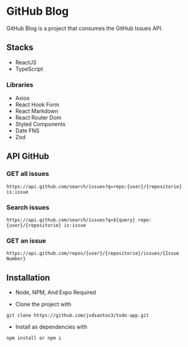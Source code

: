 # GitHub Blog

GitHub Blog is a project that consumes the GitHub Issues API.

## Stacks 

* ReactJS
* TypeScript

### Libraries

* Axios
* React Hook Form
* React Markdown
* React Router Dom
* Styled Components
* Date FNS
* Zod

## API GitHub

### GET all issues
```
https://api.github.com/search/issues?q=repo:{user}/{repositorie} is:issue
```

### Search issues
```
https://api.github.com/search/issues?q=${query} repo:{user}/{repositorie} is:issue
```

### GET an issue
```
https://api.github.com/repos/{user}/{repositorie}/issues/{Issue Number}
```



## Installation

* Node, NPM, And Expo Required

* Clone the project with 

```
git clone https://github.com/jvdsantos3/todo-app.git
```

* Install as dependencies with 

```
npm install or npm i
```
